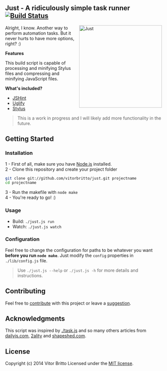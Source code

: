 ## Just - A ridiculously simple task runner [![Build Status](https://travis-ci.org/vitorbritto/just.png)](https://travis-ci.org/vitorbritto/just)

<img src="http://www.vitorbritto.com.br/just/assets/images/logo.png" alt="Just" align="right" height="266">

Alright, I know. Another way to perform automation tasks. But it never hurts to have more options, right? :)

**Features**

This build script is capable of processing and minifying Stylus files and compressing and minifying JavaScript files.

**What's included?**

- [JSHint](https://npmjs.org/package/jshint)
- [Uglify](https://npmjs.org/package/uglify-js)
- [Stylus](https://npmjs.org/package/stylus)

> This is a work in progress and I will likely add more functionality in the future.


## Getting Started

### Installation

1 - First of all, make sure you have [Node.js](http://nodejs.org/) installed. <br/>
2 - Clone this repository and create your project folder

```bash
git clone git://github.com/vitorbritto/just.git projectname
cd projectname
```

3 - Run the makefile with `node make` <br/>
4 - You're ready to go! :)

### Usage

- Build: `./just.js run`
- Watch: `./just.js watch`


### Configuration
Feel free to change the configuration for paths to be whatever you want **before you run `node make`**. Just modify the `config` properties in `./lib/config.js` file.

> Use `./just.js --help` or `./just.js -h` for more details and instructions.


## Contributing
Feel free to [contribute](https://github.com/vitorbritto/just/pulls) with this project or leave a [suggestion](https://github.com/vitorbritto/just/issues).


## Acknowledgments
This script was inspired by [./task.js](https://gist.github.com/substack/8313379) and so many others articles from [dailyjs.com](http://dailyjs.com), [2ality](http://2ality.com) and [shapeshed.com](http://shapeshed.com).


## License
Copyright (c) 2014 Vitor Britto Licensed under the [MIT license](LICENSE).
